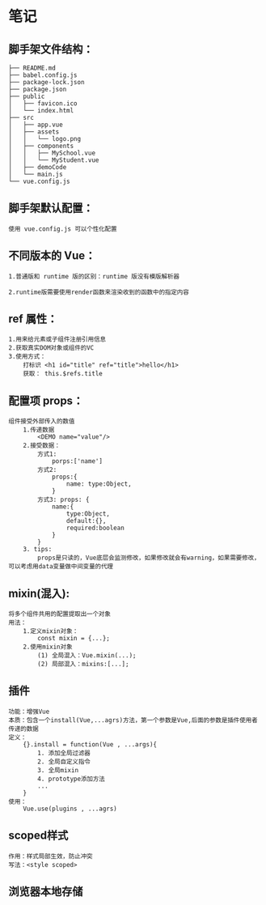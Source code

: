 # 笔记

## 脚手架文件结构：

    ├── README.md
    ├── babel.config.js
    ├── package-lock.json
    ├── package.json
    ├── public
    │   ├── favicon.ico
    │   └── index.html
    ├── src
    │   ├── app.vue
    │   ├── assets
    │   │   └── logo.png
    │   ├── components
    │   │   ├── MySchool.vue
    │   │   └── MyStudent.vue
    │   ├── demoCode
    │   └── main.js
    └── vue.config.js

## 脚手架默认配置：

    使用 vue.config.js 可以个性化配置

## 不同版本的 Vue：

    1.普通版和 runtime 版的区别：runtime 版没有模版解析器

    2.runtime版需要使用render函数来渲染收到的函数中的指定内容

## ref 属性：

    1.用来给元素或子组件注册引用信息
    2.获取真实DOM对象或组件的VC
    3.使用方式：
        打标识 <h1 id="title" ref="title">hello</h1>
        获取： this.$refs.title

## 配置项 props：

    组件接受外部传入的数值
        1.传递数据
            <DEMO name="value"/>
        2.接受数据：
            方式1:
                porps:['name']
            方式2:
                props:{
                    name: type:Object,
                }
            方式3: props: {
                name:{
                    type:Object,
                    default:{},
                    required:boolean
                }
            }
        3. tips:
            props是只读的，Vue底层会监测修改，如果修改就会有warning，如果需要修改，可以考虑用data变量做中间变量的代理

## mixin(混入):

    将多个组件共用的配置提取出一个对象
    用法：
        1.定义mixin对象：
            const mixin = {...};
        2.使用mixin对象
            (1) 全局混入：Vue.mixin(...);
            (2) 局部混入：mixins:[...];

## 插件

    功能：增强Vue
    本质：包含一个install(Vue,...agrs)方法，第一个参数是Vue,后面的参数是插件使用者传递的数据
    定义：
        {}.install = function(Vue , ...args){
            1. 添加全局过滤器
            2. 全局自定义指令
            3. 全局mixin
            4. prototype添加方法
            ...
        }
    使用：
        Vue.use(plugins , ...agrs)

## scoped样式
    作用：样式局部生效，防止冲突
    写法：<style scoped>

## 浏览器本地存储
    